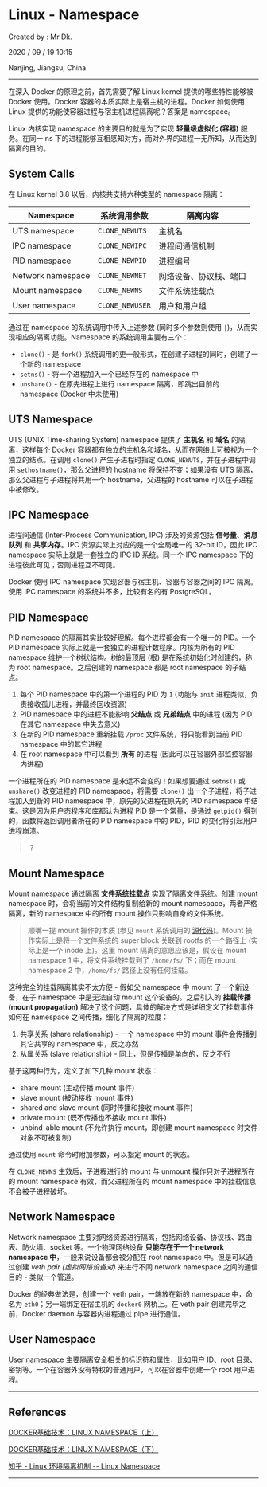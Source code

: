 # Linux - Namespace

Created by : Mr Dk.

2020 / 09 / 19 10:15

Nanjing, Jiangsu, China

---

在深入 Docker 的原理之前，首先需要了解 Linux kernel 提供的哪些特性能够被 Docker 使用。Docker 容器的本质实际上是宿主机的进程。Docker 如何使用 Linux 提供的功能使容器进程与宿主机进程隔离呢？答案是 namespace。

Linux 内核实现 namespace 的主要目的就是为了实现 **轻量级虚拟化 (容器)** 服务。在同一 ns 下的进程能够互相感知对方，而对外界的进程一无所知，从而达到隔离的目的。

## System Calls

在 Linux kernel 3.8 以后，内核共支持六种类型的 namespace 隔离：

| Namespace         | 系统调用参数    | 隔离内容               |
| ----------------- | --------------- | ---------------------- |
| UTS namespace     | `CLONE_NEWUTS`  | 主机名                 |
| IPC namespace     | `CLONE_NEWIPC`  | 进程间通信机制         |
| PID namespace     | `CLONE_NEWPID`  | 进程编号               |
| Network namespace | `CLONE_NEWNET`  | 网络设备、协议栈、端口 |
| Mount namespace   | `CLONE_NEWNS`   | 文件系统挂载点         |
| User namespace    | `CLONE_NEWUSER` | 用户和用户组           |

通过在 namespace 的系统调用中传入上述参数 (同时多个参数则使用 `|`)，从而实现相应的隔离功能。Namespace 的系统调用主要有三个：

* `clone()` - 是 `fork()` 系统调用的更一般形式，在创建子进程的同时，创建了一个新的 namespace
* `setns()` - 将一个进程加入一个已经存在的 namespace 中
* `unshare()` - 在原先进程上进行 namespace 隔离，即跳出目前的 namespace (Docker 中未使用)

## UTS Namespace

UTS (UNIX Time-sharing System) namespace 提供了 **主机名** 和 **域名** 的隔离，这样每个 Docker 容器都有独立的主机名和域名，从而在网络上可被视为一个独立的结点。在调用 `clone()` 产生子进程时指定 `CLONE_NEWUTS`，并在子进程中调用 `sethostname()`，那么父进程的 hostname 将保持不变；如果没有 UTS 隔离，那么父进程与子进程将共用一个 hostname，父进程的 hostname 可以在子进程中被修改。

## IPC Namespace

进程间通信 (Inter-Process Communication, IPC) 涉及的资源包括 **信号量**、**消息队列** 和 **共享内存**。IPC 资源实际上对应的是一个全局唯一的 32-bit ID，因此 IPC namespace 实际上就是一套独立的 IPC ID 系统。同一个 IPC namespace 下的进程彼此可见；否则进程互不可见。

Docker 使用 IPC namespace 实现容器与宿主机、容器与容器之间的 IPC 隔离。使用 IPC namespace 的系统并不多，比较有名的有 PostgreSQL。

## PID Namespace

PID namespace 的隔离其实比较好理解。每个进程都会有一个唯一的 PID。一个 PID namespace 实际上就是一套独立的进程计数程序。内核为所有的 PID namespace 维护一个树状结构。树的最顶层 (根) 是在系统初始化时创建的，称为 root namespace。之后创建的 namespace 都是 root namespace 的子结点。

1. 每个 PID namespace 中的第一个进程的 PID 为 `1` (功能与 `init` 进程类似，负责接收孤儿进程，并最终回收资源)
2. PID namespace 中的进程不能影响 **父结点** 或 **兄弟结点** 中的进程 (因为 PID 在其它 namespace 中失去意义)
3. 在新的 PID namespace 重新挂载 `/proc` 文件系统，将只能看到当前 PID namespace 中的其它进程
4. 在 root namespace 中可以看到 **所有** 的进程 (因此可以在容器外部监控容器内进程)

一个进程所在的 PID namespace 是永远不会变的！如果想要通过 `setns()` 或 `unshare()` 改变进程的 PID namespace，将需要 `clone()` 出一个子进程，将子进程加入到新的 PID namespace 中，原先的父进程在原先的 PID namespace 中结束。这是因为用户态程序和库都认为进程 PID 是一个常量，是通过 `getpid()` 得到的，函数将返回调用者所在的 PID namespace 中的 PID，PID 的变化将引起用户进程崩溃。

> ？

## Mount Namespace

Mount namespace 通过隔离 **文件系统挂载点** 实现了隔离文件系统。创建 mount namespace 时，会将当前的文件结构复制给新的 mount namespace，两者严格隔离，新的 namespace 中的所有 mount 操作只影响自身的文件系统。

> 顺嘴一提 mount 操作的本质 (参见 `mount` 系统调用的 [源代码](https://mrdrivingduck.github.io/blog/#/markdown?repo=linux_kernel_comments_notes&path=Chapter%2012%20-%20%E6%96%87%E4%BB%B6%E7%B3%BB%E7%BB%9F%2FChapter%2012.6%20-%20super.c%20%E7%A8%8B%E5%BA%8F.md))。Mount 操作实际上是将一个文件系统的 super block 关联到 rootfs 的一个路径上 (实际上是一个 inode 上)。这里 mount 隔离的意思应该是，假设在 mount namespace 1 中，将文件系统挂载到了 `/home/fs/` 下；而在 mount namespace 2 中，`/home/fs/` 路径上没有任何挂载。

这种完全的挂载隔离其实不太方便 - 假如父 namespace 中 mount 了一个新设备，在子 namespace 中是无法自动 mount 这个设备的。之后引入的 **挂载传播 (mount propagation)** 解决了这个问题，具体的解决方式是详细定义了挂载事件如何在 namespace 之间传播，细化了隔离的粒度：

1. 共享关系 (share relationship) - 一个 namespace 中的 mount 事件会传播到其它共享的 namespace 中，反之亦然
2. 从属关系 (slave relationship) - 同上，但是传播是单向的，反之不行

基于这两种行为，定义了如下几种 mount 状态：

* share mount (主动传播 mount 事件)
* slave mount (被动接收 mount 事件)
* shared and slave mount (同时传播和接收 mount 事件)
* private mount (既不传播也不接收 mount 事件)
* unbind-able mount (不允许执行 mount，即创建 mount namespace 时文件对象不可被复制)

通过使用 `mount` 命令时附加参数，可以指定 mount 的状态。

在 `CLONE_NEWNS` 生效后，子进程进行的 mount 与 unmount 操作只对子进程所在的 mount namespace 有效，而父进程所在的 mount namespace 中的挂载信息不会被子进程破坏。

## Network Namespace

Network namespace 主要对网络资源进行隔离，包括网络设备、协议栈、路由表、防火墙、socket 等。一个物理网络设备 **只能存在于一个 network namespace 中**，一般来说设备都会被分配在 root namespace 中。但是可以通过创建 *veth pair (虚拟网络设备对)* 来进行不同 network namespace 之间的通信目的 - 类似一个管道。

Docker 的经典做法是，创建一个 veth pair，一端放在新的 namespace 中，命名为 `eth0`；另一端绑定在宿主机的 `docker0` 网桥上。在 veth pair 创建完毕之前，Docker daemon 与容器内进程通过 pipe 进行通信。

## User Namespace

User namespace 主要隔离安全相关的标识符和属性，比如用户 ID、root 目录、密钥等。一个在容器外没有特权的普通用户，可以在容器中创建一个 root 用户进程。

---

## References

[DOCKER基础技术：LINUX NAMESPACE（上）](https://coolshell.cn/articles/17010.html)

[DOCKER基础技术：LINUX NAMESPACE（下）](https://coolshell.cn/articles/17029.html)

[知乎 - Linux 环境隔离机制 -- Linux Namespace](https://zhuanlan.zhihu.com/p/47571649)

---

